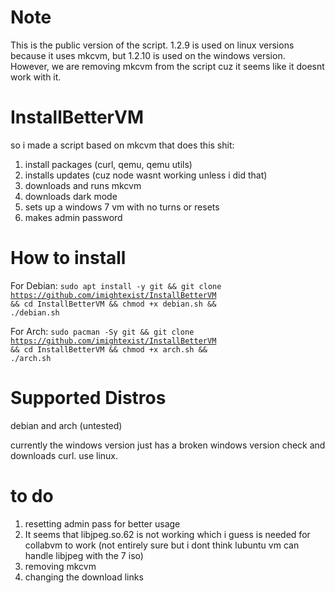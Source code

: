 # Note
This is the public version of the script. 1.2.9 is used on linux versions because it uses mkcvm, but 1.2.10 is used on the windows version. However, we are removing mkcvm from the script cuz it seems like it doesnt work with it.

# InstallBetterVM

so i made a script based on mkcvm that does this shit:
1. install packages (curl, qemu, qemu utils)
2. installs updates (cuz node wasnt working unless i did that)
3. downloads and runs mkcvm
4. downloads dark mode
5. sets up a windows 7 vm with no turns or resets
6. makes admin password

# How to install
For Debian:
<code>sudo apt install -y git && git clone https://github.com/imightexist/InstallBetterVM && cd InstallBetterVM && chmod +x debian.sh && ./debian.sh</code>

For Arch:
<code>sudo pacman -Sy git && git clone https://github.com/imightexist/InstallBetterVM && cd InstallBetterVM && chmod +x arch.sh && ./arch.sh</code>

# Supported Distros
debian and arch (untested)

currently the windows version just has a broken windows version check and downloads curl. use linux.

# to do
1. resetting admin pass for better usage
2. It seems that libjpeg.so.62 is not working which i guess is needed for collabvm to work (not entirely sure but i dont think lubuntu vm can handle libjpeg with the 7 iso)
3. removing mkcvm
4. changing the download links
